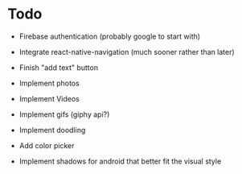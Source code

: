 # Todo

- Firebase authentication (probably google to start with)

- Integrate react-native-navigation (much sooner rather than later)

- Finish "add text" button

- Implement photos

- Implement Videos

- Implement gifs (giphy api?)

- Implement doodling

- Add color picker

- Implement shadows for android that better fit the visual style